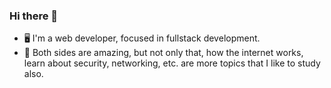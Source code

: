 ### Hi there 👋
- 🖥️ I'm a web developer, focused in fullstack development. 
- 📘 Both sides are amazing, but not only that, how the internet works, learn about security, networking, etc. are more topics that I like to study also.

<!--
**EliasPereyra/EliasPereyra** is a ✨ _special_ ✨ repository because its `README.md` (this file) appears on your GitHub profile.

Here are some ideas to get you started:

- 🔭 I’m currently working on ...
- 🌱 I’m currently learning **Next.js** and **Cypress**.
- 👯 I’m looking to collaborate on ...
- 🤔 I’m looking for help with ...
- 💬 Ask me about ...
- 📫 How to reach me: ...
- 😄 Pronouns: ...
- ⚡ Fun fact: ...
-->

